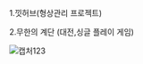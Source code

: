 1.낏허브(형상관리 프로젝트)

2.무한의 계단 (대전,싱글 플레이 게임)

![캡처123](https://user-images.githubusercontent.com/61938906/190060307-1c28d0ef-780a-4925-a889-6d7d452489f9.PNG)
